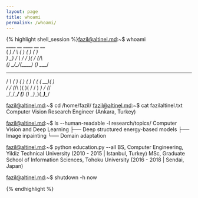 ```yaml
---
layout: page
title: whoami
permalink: /whoami/
---
```


{% highlight shell_session %}fazil@altinel.md:~$ whoami      
       ____   __   ____   __   __         
      (  __) / _\ (__  ) (  ) (  )        
       ) _) /    \ / _/   )(  / (_/\      
      (__)  \_/\_/(____) (__) \____/      
  __   __    ____   __   __ _  ____  __   
 / _\ (  )  (_  _) (  ) (  ( \(  __)(  )  
/    \/ (_/\  )(    )(  /    / ) _) / (_/\
\_/\_/\____/ (__)  (__) \_)__)(____)\____/

fazil@altinel.md:~$ cd /home/fazil/
fazil@altinel.md:~$ cat fazilaltinel.txt
Computer Vision Research Engineer
(Ankara, Turkey)

fazil@altinel.md:~$ ls --human-readable -l research/topics/
Computer Vision and Deep Learning
├── Deep structured energy-based models
├── Image inpainting
└── Domain adaptation

fazil@altinel.md:~$ python education.py --all
BS, Computer Engineering, Yildiz Technical University (2010 - 2015 | Istanbul, Turkey)
MSc, Graduate School of Information Sciences, Tohoku University (2016 - 2018 | Sendai, Japan)

fazil@altinel.md:~$ shutdown -h now

{% endhighlight %}

<!--- ASCII graphic was generated using http://patorjk.com/software/taag/ --->
